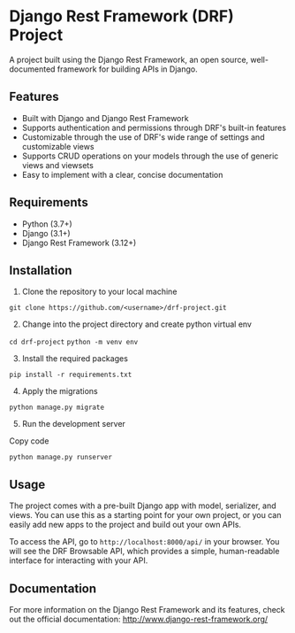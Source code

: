 Django Rest Framework (DRF) Project
===================================

A project built using the Django Rest Framework, an open source, well-documented framework for building APIs in Django.

Features
--------

-   Built with Django and Django Rest Framework
-   Supports authentication and permissions through DRF's built-in features
-   Customizable through the use of DRF's wide range of settings and customizable views
-   Supports CRUD operations on your models through the use of generic views and viewsets
-   Easy to implement with a clear, concise documentation

Requirements
------------

-   Python (3.7+)
-   Django (3.1+)
-   Django Rest Framework (3.12+)

Installation
------------

1.  Clone the repository to your local machine



`git clone https://github.com/<username>/drf-project.git`

2.  Change into the project directory and create python virtual env

`cd drf-project`
`python -m venv env`

3.  Install the required packages

`pip install -r requirements.txt`

4.  Apply the migrations

`
python manage.py migrate
`

5.  Run the development server

Copy code

`python manage.py runserver`

Usage
-----

The project comes with a pre-built Django app with model, serializer, and views. You can use this as a starting point for your own project, or you can easily add new apps to the project and build out your own APIs.

To access the API, go to `http://localhost:8000/api/` in your browser. You will see the DRF Browsable API, which provides a simple, human-readable interface for interacting with your API.

Documentation
-------------

For more information on the Django Rest Framework and its features, check out the official documentation: <http://www.django-rest-framework.org/>
